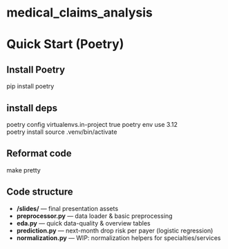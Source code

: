 # medical_claims_analysis

# Quick Start (Poetry)

## Install Poetry
pip install poetry

## install deps
poetry config virtualenvs.in-project true
poetry env use 3.12    
poetry install
source .venv/bin/activate

## Reformat code
make pretty

## Code structure

- **/slides/** — final presentation assets
- **preprocessor.py** — data loader & basic preprocessing
- **eda.py** — quick data-quality & overview tables
- **prediction.py** — next-month drop risk per payer (logistic regression)
- **normalization.py** — WIP: normalization helpers for specialties/services
